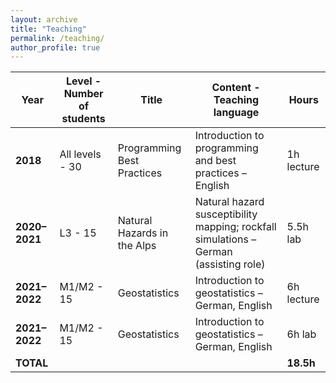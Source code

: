 ```yaml
---
layout: archive
title: "Teaching"
permalink: /teaching/
author_profile: true
---
```



| **Year**     | **Level - Number of students** | **Title**                          | **Content - Teaching language**                                                                            | **Hours** |
|--------------|-------------------------------|------------------------------------|-------------------------------------------------------------------------------------------------------------|-----------|
| **2018**     | All levels - 30               | Programming Best Practices         | Introduction to programming and best practices – English                                                    | 1h lecture |
| **2020–2021**| L3 - 15                       | Natural Hazards in the Alps        | Natural hazard susceptibility mapping; rockfall simulations – German (assisting role)                       | 5.5h lab  |
| **2021–2022**| M1/M2 - 15                    | Geostatistics                      | Introduction to geostatistics – German, English                                                             | 6h lecture |
| **2021–2022**| M1/M2 - 15                    | Geostatistics                      | Introduction to geostatistics – German, English                                                             | 6h lab    |
| **TOTAL**    |                               |                                    |                                                                                                             | **18.5h** |

